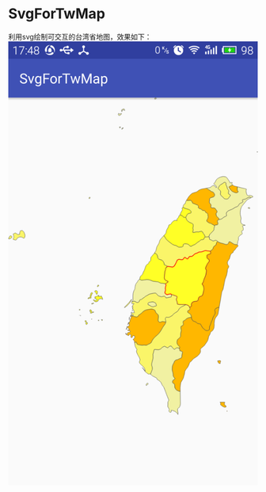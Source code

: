 # SvgForTwMap
利用svg绘制可交互的台湾省地图，效果如下：
![image](https://github.com/736870598/SvgForTwMap/blob/master/device-2017-06-04-174947.png) 
